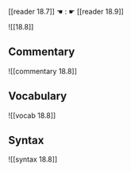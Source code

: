 [[reader 18.7]] ☚ : ☛ [[reader 18.9]]

![[18.8]]

## Commentary

![[commentary 18.8]]

## Vocabulary

![[vocab 18.8]]

## Syntax

![[syntax 18.8]]


